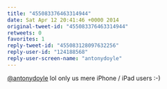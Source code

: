 ```yaml
---
title: "455083376463314944"
date: Sat Apr 12 20:41:46 +0000 2014
original-tweet-id: "455083376463314944"
retweets: 0
favorites: 1
reply-tweet-id: "455083128097632256"
reply-user-id: "124188568"
reply-user-screen-name: "antonydoyle"
---
```

<a href="https://twitter.com/antonydoyle">@antonydoyle</a> lol only us mere iPhone / iPad  users :-)
